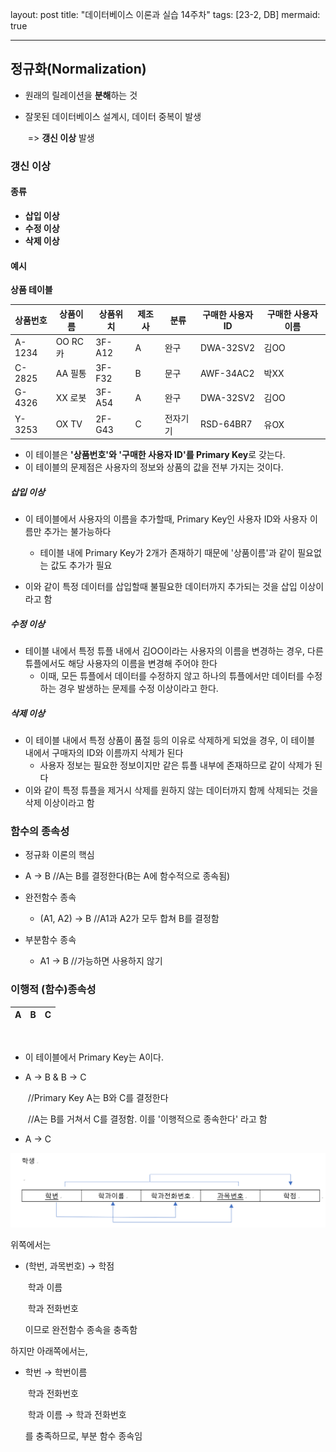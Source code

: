 layout: post
title:  "데이터베이스 이론과 실습 14주차"
tags: [23-2, DB]
mermaid: true

---

## 정규화(Normalization)

- 원래의 릴레이션을 **분해**하는 것

- 잘못된 데이터베이스 설계시, 데이터 중복이 발생

  ​	=> **갱신 이상** 발생



### 갱신 이상

#### 종류

- **삽입 이상**
- **수정 이상**
- **삭제 이상**



#### 예시

**상품 테이블**

| 상품번호 | 상품이름 | 상품위치 | 제조사 | 분류     | **구매한 사용자 ID** | 구매한 사용자 이름 |
| -------- | -------- | -------- | ------ | -------- | -------------------- | ------------------ |
| A-1234   | OO RC카  | 3F-A12   | A      | 완구     | DWA-32SV2            | 김OO               |
| C-2825   | AA 필통  | 3F-F32   | B      | 문구     | AWF-34AC2            | 박XX               |
| G-4326   | XX 로봇  | 3F-A54   | A      | 완구     | DWA-32SV2            | 김OO               |
| Y-3253   | OX TV    | 2F-G43   | C      | 전자기기 | RSD-64BR7            | 유OX               |

- 이 테이블은 **'상품번호'와 '구매한 사용자 ID'를 Primary Key**로 갖는다.
- 이 테이블의 문제점은 사용자의 정보와 상품의 값을 전부 가지는 것이다.



##### 삽입 이상

- 이 테이블에서 사용자의 이름을 추가할때, Primary Key인 사용자 ID와 사용자 이름만 추가는 불가능하다

  - 테이블 내에 Primary Key가 2개가 존재하기 때문에 '상품이름'과 같이 필요없는 값도 추가가 필요

- 이와 같이 특정 데이터를 삽입할때 불필요한 데이터까지 추가되는 것을 삽입 이상이라고 함

  

##### 수정 이상

- 테이블 내에서 특정 튜플 내에서 김OO이라는 사용자의 이름을 변경하는 경우, 다른 튜플에서도 해당 사용자의 이름을 변경해 주어야 한다
  - 이때, 모든 튜플에서 데이터를 수정하지 않고 하나의 튜플에서만 데이터를 수정하는 경우 발생하는 문제를 수정 이상이라고 한다. 



##### 삭제 이상

- 이 테이블 내에서 특정 상품이 품절 등의 이유로 삭제하게 되었을 경우, 이 테이블 내에서 구매자의 ID와 이름까지 삭제가 된다
  - 사용자 정보는 필요한 정보이지만 같은  튜플 내부에 존재하므로 같이 삭제가 된다
- 이와 같이 특정 튜플을 제거시 삭제를 원하지 않는 데이터까지 함께 삭제되는 것을  삭제 이상이라고 함



### 함수의 종속성

- 정규화 이론의 핵심
- A → B    //A는 B를 결정한다(B는 A에 함수적으로 종속됨)



- 완전함수 종속

  - (A1, A2) → B //A1과 A2가 모두 합쳐 B를 결정함

  

- 부분함수 종속 

  - A1 → B //가능하면 사용하지 않기



### 이행적 (함수)종속성

| A    | B    | C    |
| ---- | ---- | ---- |

<br/>

- 이 테이블에서 Primary Key는 A이다.

- A → B  & B → C

  ​	 //Primary Key A는 B와 C를 결정한다

  ​	//A는 B를 거쳐서 C를 결정함. 이를 '이행적으로 종속한다' 라고 함

- A → C



<img src="/assets/img/DB/14th/functional_dependency.png" title="함수 종속성" alt="함수 종속성 예시"/>

위쪽에서는

- (학번, 과목번호) → 학점

  ​				학과 이름

  ​				학과 전화번호

  이므로 완전함수 종속을 충족함

  

하지만 아래쪽에서는,

- 학번 → 학번이름

  ​	     학과 전화번호

  ​	     학과 이름 → 학과 전화번호

  를 충족하므로, 부분 함수 종속임